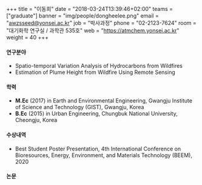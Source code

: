 +++
title = "이동희"
date = "2018-03-24T13:39:46+02:00"
teams = ["graduate"]
banner = "img/people/dongheelee.png"
email = "awzsseed@yonsei.ac.kr"
job = "박사과정"
phone = "02-2123-7624"
room = "대기화학 연구실 / 과학관 535호"
web = "https://atmchem.yonsei.ac.kr"
weight = 40
+++

#### 연구분야
 + Spatio-temporal Variation Analysis of Hydrocarbons from Wildfires
 + Estimation of Plume Height from Wildfire Using Remote Sensing

#### 학력
 + **M.Ec** (2017) in Earth and Environmental Engineering, Gwangju Institute of Science and Technology (GIST), Gwangju, Korea
 + **B.Ec** (2015) in Urban Engineering, Chungbuk National University, Cheongju, Korea

#### 수상내역
 + Best Student Poster Presentation, 4th International Conference on Bioresources, Energy, Environment, and Materials Technology (BEEM), 2020

#### 논문
